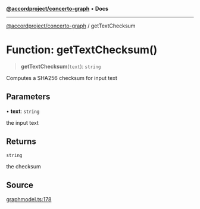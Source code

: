 [**@accordproject/concerto-graph**](../README.md) • **Docs**

***

[@accordproject/concerto-graph](../README.md) / getTextChecksum

# Function: getTextChecksum()

> **getTextChecksum**(`text`): `string`

Computes a SHA256 checksum for input text

## Parameters

• **text**: `string`

the input text

## Returns

`string`

the checksum

## Source

[graphmodel.ts:178](https://github.com/accordproject/lab-concerto-graph/blob/7f2e9294ea86dce21442f2458a6ff685a4437085/src/graphmodel.ts#L178)
